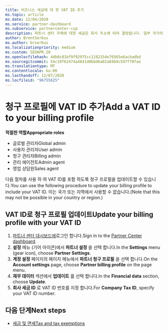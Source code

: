 ```yaml
---
title: 비즈니스 세금에 대 한 VAT ID 추가
ms.topic: article
ms.date: 12/04/2020
ms.service: partner-dashboard
ms.subservice: partnercenter-csp
description: 파트너 센터 구매에 대한 세금은 회사 주소에 따라 결정됩니다. 일부 국가의 기업은 해당 VAT 번호 또는 로컬 동급를 제공할 수 있습니다.
author: BrentSerbus
ms.author: brserbus
ms.localizationpriority: medium
ms.custom: SEOAPR.20
ms.openlocfilehash: 4db0c81bf9f92975cc119215de76565e6acbadbd
ms.sourcegitcommit: 54c19f62474a4841d0bbd6a02a84b9c597f70fae
ms.translationtype: MT
ms.contentlocale: ko-KR
ms.lasthandoff: 12/07/2020
ms.locfileid: "96755625"
---
```

# <a name="add-a-vat-id-to-your-billing-profile"></a><span data-ttu-id="26442-104">청구 프로필에 VAT ID 추가</span><span class="sxs-lookup"><span data-stu-id="26442-104">Add a VAT ID to your billing profile</span></span>

<span data-ttu-id="26442-105">**적절한 역할**</span><span class="sxs-lookup"><span data-stu-id="26442-105">**Appropriate roles**</span></span>

- <span data-ttu-id="26442-106">글로벌 관리자</span><span class="sxs-lookup"><span data-stu-id="26442-106">Global admin</span></span>
- <span data-ttu-id="26442-107">사용자 관리자</span><span class="sxs-lookup"><span data-stu-id="26442-107">User admin</span></span>
- <span data-ttu-id="26442-108">청구 관리자</span><span class="sxs-lookup"><span data-stu-id="26442-108">Billing admin</span></span>
- <span data-ttu-id="26442-109">관리 에이전트</span><span class="sxs-lookup"><span data-stu-id="26442-109">Admin agent</span></span>
- <span data-ttu-id="26442-110">영업 상담원</span><span class="sxs-lookup"><span data-stu-id="26442-110">Sales agent</span></span>

<span data-ttu-id="26442-111">다음 절차를 사용 하 여 VAT ID를 포함 하도록 청구 프로필을 업데이트할 수 있습니다.</span><span class="sxs-lookup"><span data-stu-id="26442-111">You can use the following procedure to update your billing profile to include your VAT ID.</span></span> <span data-ttu-id="26442-112">이는 국가 또는 지역에서 사용할 수 없습니다.</span><span class="sxs-lookup"><span data-stu-id="26442-112">(Note that this may not be possible in your country or region.)</span></span>

## <a name="update-your-billing-profile-with-your-vat-id"></a><span data-ttu-id="26442-113">VAT ID로 청구 프로필 업데이트</span><span class="sxs-lookup"><span data-stu-id="26442-113">Update your billing profile with your VAT ID</span></span>

1. <span data-ttu-id="26442-114">[파트너 센터 대시보드에](https://partner.microsoft.com/dashboard/)로그인 합니다.</span><span class="sxs-lookup"><span data-stu-id="26442-114">Sign in to the [Partner Center dashboard](https://partner.microsoft.com/dashboard/).</span></span>
2. <span data-ttu-id="26442-115">**설정** 메뉴 (기어 아이콘)에서 **파트너 설정** 을 선택 합니다.</span><span class="sxs-lookup"><span data-stu-id="26442-115">In the **Settings** menu (gear icon), choose **Partner Settings**.</span></span>
3. <span data-ttu-id="26442-116">**계정 설정** 페이지의 페이지 메뉴에서 **파트너 청구 프로필** 을 선택 합니다.</span><span class="sxs-lookup"><span data-stu-id="26442-116">On the **Account settings** page, choose **Partner billing profile** on the page menu.</span></span>
4. <span data-ttu-id="26442-117">**재무 데이터** 섹션에서 **업데이트** 를 선택 합니다.</span><span class="sxs-lookup"><span data-stu-id="26442-117">In the **Financial data** section, choose **Update**.</span></span>
5. <span data-ttu-id="26442-118">**회사 세금 ID** 로 VAT ID 번호를 지정 합니다.</span><span class="sxs-lookup"><span data-stu-id="26442-118">For **Company Tax ID**, specify your VAT ID number.</span></span>

## <a name="next-steps"></a><span data-ttu-id="26442-119">다음 단계</span><span class="sxs-lookup"><span data-stu-id="26442-119">Next steps</span></span>

- [<span data-ttu-id="26442-120">세금 및 면세</span><span class="sxs-lookup"><span data-stu-id="26442-120">Tax and tax exemptions</span></span>](tax-and-tax-exemptions.md)
